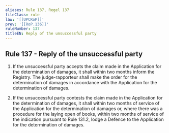 ```yaml
---
aliases: Rule 137, Regel 137
fileClass: rule
law: '[[UPCRoP]]'
prev: '[[RoP.136]]'
ruleNumber: 137
titleEN: Reply of the unsuccessful party
---
```


## Rule 137 - Reply of the unsuccessful party

1. If the unsuccessful party accepts the claim made in the Application for the determination of damages, it shall within two months inform the Registry. The judge-rapporteur shall make the order for the determination of damages in accordance with the Application for the determination of damages.   

2. If the unsuccessful party contests the claim made in the Application for the determination of damages, it shall within two months of service of the Application for the determination of damages  or, where there was a procedure for the laying open of books, within two months of service of the indication pursuant to Rule 131.2, lodge a Defence to the Application for the determination of damages.